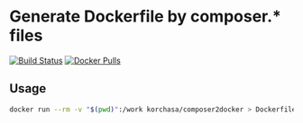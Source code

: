 # Generate Dockerfile by composer.* files

[![Build Status](https://travis-ci.org/korchasa/composer2docker.svg?style=flat-square)](https://travis-ci.org/korchasa/composer2docker)
[![Docker Pulls](https://img.shields.io/docker/pulls/korchasa/composer2docker.svg?style=flat-square)](https://hub.docker.com/r/korchasa/composer2docker/)

## Usage

```bash
docker run --rm -v "$(pwd)":/work korchasa/composer2docker > Dockerfile
```